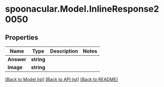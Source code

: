 # spoonacular.Model.InlineResponse20050
## Properties

Name | Type | Description | Notes
------------ | ------------- | ------------- | -------------
**Answer** | **string** |  | 
**Image** | **string** |  | 

[[Back to Model list]](../README.md#documentation-for-models) [[Back to API list]](../README.md#documentation-for-api-endpoints) [[Back to README]](../README.md)

